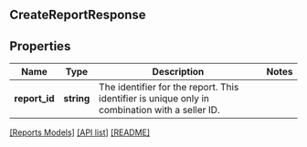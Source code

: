 ## CreateReportResponse

## Properties

Name | Type | Description | Notes
------------ | ------------- | ------------- | -------------
**report_id** | **string** | The identifier for the report. This identifier is unique only in combination with a seller ID. |

[[Reports Models]](../) [[API list]](../../Api) [[README]](../../../README.md)
